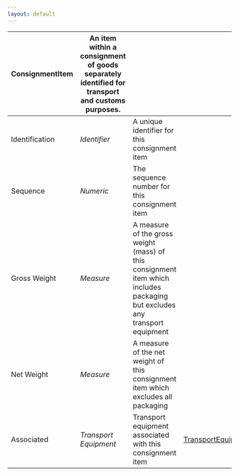 ```yaml
---
layout: default
---
```


| **ConsignmentItem** | An item within a consignment of goods separately identified for transport and customs purposes. | | |
| -------- | -------- | --------- | -------- |
| Identification | *Identifier* | A unique identifier for this consignment item | |
| Sequence | *Numeric* | The sequence number for this consignment item | |
| Gross Weight | *Measure* | A measure of the gross weight (mass) of this consignment item which includes packaging but excludes any transport equipment | |
| Net Weight | *Measure* | A measure of the net weight of this consignment item which excludes all packaging | |
| Associated | *Transport Equipment* | Transport equipment associated with this consignment item | [TransportEquipment](TransportEquipment) |